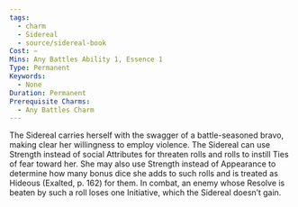 ```yaml
---
tags:
  - charm
  - Sidereal
  - source/sidereal-book
Cost: —
Mins: Any Battles Ability 1, Essence 1
Type: Permanent
Keywords:
  - None
Duration: Permanent
Prerequisite Charms:
  - Any Battles Charm
---
```

The Sidereal carries herself with the swagger of a battle-seasoned bravo, making clear her willingness to employ violence. The Sidereal can use Strength instead of social Attributes for threaten rolls and rolls to instill Ties of fear toward her. She may also use Strength instead of Appearance to determine how many bonus dice she adds to such rolls and is treated as Hideous (Exalted, p. 162) for them. In combat, an enemy whose Resolve is beaten by such a roll loses one Initiative, which the Sidereal doesn’t gain.